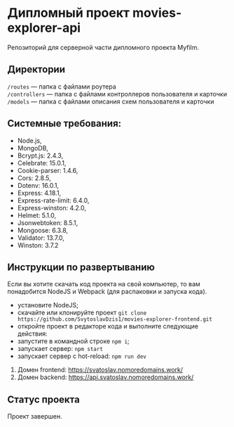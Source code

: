# Дипломный проект movies-explorer-api
Репозиторий для серверной части дипломного проекта Myfilm.

## Директории
`/routes` — папка с файлами роутера  
`/controllers` — папка с файлами контроллеров пользователя и карточки   
`/models` — папка с файлами описания схем пользователя и карточки 

## Системные требования:
- Node.js,
- MongoDB,
- Bcrypt.js: 2.4.3,
- Celebrate: 15.0.1,
- Cookie-parser: 1.4.6,
- Cors: 2.8.5,
- Dotenv: 16.0.1,
- Express: 4.18.1,
- Express-rate-limit: 6.4.0,
- Express-winston: 4.2.0,
- Helmet: 5.1.0,
- Jsonwebtoken: 8.5.1,
- Mongoose: 6.3.8,
- Validator: 13.7.0,
- Winston: 3.7.2

## Инструкции по развертыванию
Если вы хотите скачать код проекта на свой компьютер, то вам понадобится NodeJS и Webpack (для распаковки и запуска кода).

- установите NodeJS;
- скачайте или клонируйте проект `git clone https://github.com/SvytoslavDzis1/movies-explorer-frontend.git`
- откройте проект в редакторе кода и выполните следующие действия:
- запустите в командной строке `npm i`;
- запускает сервер: `npm start`
- запускает сервер с hot-reload: `npm run dev`

1. Домен frontend: https://svatoslav.nomoredomains.work/ 
2. Домен backend: https://api.svatoslav.nomoredomains.work/

## Статус проекта
Проект завершен.



